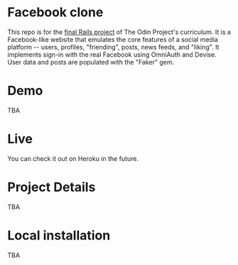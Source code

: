 # Facebook clone
This repo is for the [final Rails project](https://www.theodinproject.com/lessons/ruby-on-rails-rails-final-project) of The Odin Project's curriculum. It is a Facebook-like website that emulates the core features of a social media platform -- users, profiles, "friending", posts, news feeds, and "liking". It implements sign-in with the real Facebook using OmniAuth and Devise. User data and posts are populated with the "Faker" gem. 

# Demo
TBA

# Live
You can check it out on Heroku in the future.

# Project Details
TBA

# Local installation
TBA